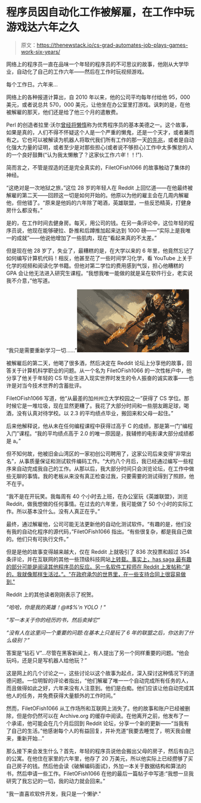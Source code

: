 # 程序员因自动化工作被解雇，在工作中玩游戏达六年之久

> 原文：<https://thenewstack.io/cs-grad-automates-job-plays-games-work-six-years/>

网络上的程序员一直在品味一个年轻的程序员的不可思议的故事，他刚从大学毕业，自动化了自己的工作六年——然后在工作时玩视频游戏。

每个工作日。六年来…

网络上的各种报道计算出，自 2010 年以来，他的公司平均每年付给他 95，000 美元，或者说总共 570，000 美元，让他坐在办公室里打游戏。讽刺的是，在他被解雇的那天，他们还是给了他三个月的遣散费。

Perl 的创造者拉里·沃尔[曾经将懒惰](http://threevirtues.com/)称为优秀程序员的基本美德之一。这个故事，如果是真的，人们不得不怀疑这个人是一个严重的懒鬼，还是一个天才，或者兼而有之。它也可以被解读为机器人将取代我们所有工作的那一天[的先兆](https://thenewstack.io/robotic-nation-upon-us/)，或者是自动化强大力量的证明，或者至少是对那些担心(或者说不够担心)工作中太多懈怠的人的一个良好鼓舞(“认为我太懒散了？这家伙工作*六年*！！!").

简而言之，不管是捏造的还是完全真实的，FiletOFish1066 的故事触动了集体的神经。

“这绝对是一次地狱之旅，”这位 28 岁的年轻人在 Reddit 上回忆道——在他最终被解雇的第二天——回顾这一切是如何开始的。他原以为他的雇主会在几周内解雇他，但他错了。“原来是他妈的六年除了喝酒，英雄联盟，一些反恐精英，打健身房什么都没有。”

是的，在工作时间去健身房。每天，用公司的钱。在另一条评论中，这位年轻的程序员说，他现在能够硬拉、卧推和后蹲推加起来达到 1000 磅——“实际上是我唯一的成就”——他说他增加了一些肌肉，现在“看起来真的不太差。”

但是现在他 28 岁了，失业了，最糟糕的是，在大学以来的 6 年里，他竟然忘记了如何编写计算机代码！相反，他甚至花了一些时间学习化学，看 YouTube 上关于化学的视频和阅读化学书籍。但他对第二学位的费用感到气馁，担心他糟糕的 GPA 会让他无法进入研究生课程。“我想我唯一能做的就是呆在软件行业，老实说我不介意，”他写道。

“我只是需要重新学习一切……”[![League of Legends character](img/dafccb3a7b8f4422148cf7aa9142402f.png)](http://na.leagueoflegends.com/)

被解雇后的第二天，他喝了很多酒，然后决定在 Reddit 论坛上分享他的故事，回答关于计算机科学职业的问题。从一个名为 FiletOFish1066 的一次性帐户中，他分享了他关于年轻的 CS 毕业生进入现实世界时发生的令人振奋的诚实故事——也许是对当今技术世界的含蓄批评。

FiletOFish1066 写道，他“从最差的加州州立大学校园之一”获得了 CS 学位。那时候它是一堆垃圾，现在显然更糟了。我花了大部分时间和一些朋友踢足球，喝酒，没有认真对待学校。以 2.3 的平均绩点毕业，搬回来和父母一起住。”

后来他解释说，他从未在任何编程课程中获得过高于 C 的成绩，那是第一门“编程入门”课程。“我的平均绩点高于 2.0 的唯一原因是，我辅修的电影课大部分成绩都是 a。”

但不知何故，他被旧金山湾区的一家初创公司聘用了，这家公司后来变得“非常出名”，从事质量保证和测试软件编码工作。“大约八个月后，我已经通过编写一些程序来自动完成我自己的工作。从那以后，我大部分时间只会浏览论坛，在工作中做些无聊的事情。我的老板从来没有真正检查过我，只要需要的测试得到了照顾，他不在乎。

“我不是在开玩笑。我每周有 40 个小时去上班，在办公室玩《英雄联盟》，浏览 Reddit，做我想做的任何事情。在过去的六年里，我可能做了 50 个小时的实际工作。所以基本没什么。没有人真正在乎。”

最终，通过解雇他，公司可能无法更新他的自动化测试软件。“有趣的是，他们没有我的自动化程序的源代码，”FiletOFish1066 指出。“有些很复杂，都是我自己做的。他们只有可执行文件。”

但是是他的故事变得越来越大，仅在 Reddit 上就吸引了 836 次投票和超过 354 条评论，并在互联网的其他一些顶级科技网站[上转载。事实上，has saga 最有趣的部分可能是阅读其他程序员的反应。另一名软件工程师在 Reddit 上发帖称:“是的，我就像那样生活过。”。"在政府承包的世界里，在一些支持合同上很容易做到."](https://boingboing.net/2016/06/08/coder-fired-after-6-years-for.html)

Reddit 上的其他读者刚刚表示了祝贺。

*“哈哈，你是我的英雄！@#$%'n YOLO！"*

*“写一本关于你的经历的书，然后卖掉它”*

*“没有人在这里问一个重要的问题:在基本上只是玩了 6 年的联盟之后，你达到了什么级别？”*

答案是“钻石 V”…尽管在黑客新闻上，有人提出了另一个同样重要的问题。“他会玩吗，还是只是写机器人给他玩？”

这是网上的几个讨论之一，这些讨论以这个故事为起点，深入探讨这种情况下的道德问题。一位明智的评论者指出，“他们解雇了唯一一个自动完成所有任务的人，而且做得如此之好，六年来没有人注意到。他们是白痴。他们应该让他自动完成其他人的任务，并免费获得大量额外的工作时间。”

然而，FiletOFish1066 从工作场所和互联网上消失了。他的故事和账户已经被删除，但是你仍然可以在 Archive.org 的缓存中阅读。在他离开之前，他发布了一个承诺，他可能会在几个月后回到 Reddit 论坛，分享一个新的更新——“当我有了自己的生活。”他感谢每个人的有益回复，并补充道“我要去睡觉了，明天我会醒来，重新开始…”

那么接下来会发生什么？首先，年轻的程序员说他会搬出父母的房子，然后有自己的公寓。在他住在家里的六年里，他存了 20 万美元，所以他实际上已经攒够了买自己房子的钱。然后他会读《破解编码面试》，外加一本关于数据结构和算法的书，然后申请一些工作。FiletOFish1066 在他的最后一篇帖子中写道:“我想一旦我研究了我忘记的一切，我的动力就会回来。”

"我一直喜欢软件开发，我只是一个懒驴."

<svg xmlns:xlink="http://www.w3.org/1999/xlink" viewBox="0 0 68 31" version="1.1"><title>Group</title> <desc>Created with Sketch.</desc></svg>